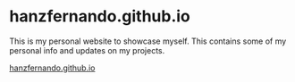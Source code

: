 # hanzfernando.github.io

This is my personal website to showcase myself.
This contains some of my personal info and updates on my projects.

<a href="https://hanzfernando.github.io" target="_blank">hanzfernando.github.io</a>
